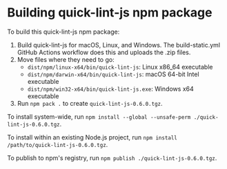 # Building quick-lint-js npm package

To build this quick-lint-js npm package:

1. Build quick-lint-js for macOS, Linux, and Windows. The build-static.yml GitHub
   Actions workflow does this and uploads the .zip files.
2. Move files where they need to go:
   * `dist/npm/linux-x64/bin/quick-lint-js`: Linux x86_64 executable
   * `dist/npm/darwin-x64/bin/quick-lint-js`: macOS 64-bit Intel executable
   * `dist/npm/win32-x64/bin/quick-lint-js.exe`: Windows x64 executable
3. Run `npm pack .` to create `quick-lint-js-0.6.0.tgz`.

To install system-wide, run
`npm install --global --unsafe-perm ./quick-lint-js-0.6.0.tgz`.

To install within an existing Node.js project, run
`npm install /path/to/quick-lint-js-0.6.0.tgz`.

To publish to npm's registry, run `npm publish ./quick-lint-js-0.6.0.tgz`.
